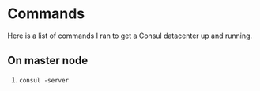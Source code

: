 Commands
========

Here is a list of commands I ran to get a Consul datacenter up and running.

On master node
--------------
1. `consul -server`
